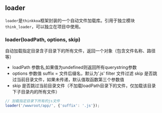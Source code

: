 ## loader

`loader`是`thinkkoa`框架封装的一个自动文件加载库。引用于独立模块`think_loader`，可以独立在项目中使用。

### loader(loadPath, options, skip)

自动加载指定目录含子目录下的所有文件，返回一个对象（包含文件名称、路径等）

* loadPath 参数名,如果值为undefined则返回所有querystring参数
* options 参数值
    suffix = 文件后缀名，默认为'.js'
    filter 文件过滤
    skip 是否跳过当前目录文件，如果未传递，默认值取函数第三个参数值
* skip 是否跳过当前目录文件（不加载loadPath目录下的文件，仅加载该目录下子目录内的所有文件）

```js
// 加载指定目录下所有的js文件
loader('/wwwroot/app/', {'suffix': '.js'});
```